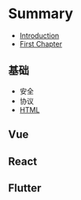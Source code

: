 # Summary

* [Introduction](README.md)
* [First Chapter](chapter1.md)

## 基础

* 安全
* 协议
* [HTML](ji-chu/html.md)

## Vue

## React

## Flutter

